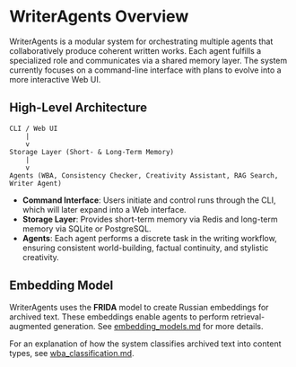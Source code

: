 # WriterAgents Overview

WriterAgents is a modular system for orchestrating multiple agents that collaboratively produce coherent written works. Each agent fulfills a specialized role and communicates via a shared memory layer. The system currently focuses on a command-line interface with plans to evolve into a more interactive Web UI.

## High-Level Architecture

```
CLI / Web UI
    |
    v
Storage Layer (Short- & Long-Term Memory)
    |
    v
Agents (WBA, Consistency Checker, Creativity Assistant, RAG Search, Writer Agent)
```

- **Command Interface**: Users initiate and control runs through the CLI, which will later expand into a Web interface.
- **Storage Layer**: Provides short-term memory via Redis and long-term memory via SQLite or PostgreSQL.
- **Agents**: Each agent performs a discrete task in the writing workflow, ensuring consistent world-building, factual continuity, and stylistic creativity.

## Embedding Model

WriterAgents uses the **FRIDA** model to create Russian embeddings for archived text. These embeddings enable agents to perform retrieval-augmented generation. See [embedding_models.md](embedding_models.md) for more details.

For an explanation of how the system classifies archived text into content types, see [wba_classification.md](wba_classification.md).

